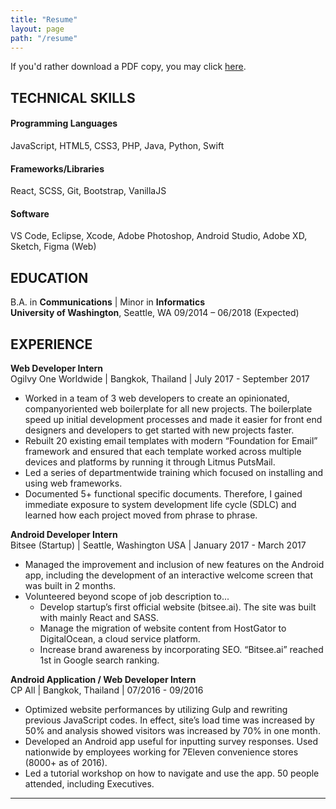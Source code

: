 ```yaml
---
title: "Resume"
layout: page
path: "/resume"
---
```


If you'd rather download a PDF copy, you may click [here](Naruth_Kongurai_Resume_Feb3.pdf).

## TECHNICAL SKILLS

#### Programming Languages

JavaScript, HTML5, CSS3, PHP, Java, Python, Swift

#### Frameworks/Libraries

React, SCSS, Git, Bootstrap, VanillaJS

#### Software

VS Code, Eclipse, Xcode, Adobe Photoshop, Android Studio, Adobe XD, Sketch, Figma (Web)

## EDUCATION

B.A. in **Communications** | Minor in **Informatics**
<br />
**University of Washington**, Seattle, WA 09/2014 – 06/2018 (Expected)

## EXPERIENCE

**Web Developer Intern**
<br />
Ogilvy One Worldwide | Bangkok, Thailand | July 2017 -­ September 2017

- Worked in a team of 3 web developers to create an opinionated, company­oriented web boilerplate for all new projects. The boilerplate speed up initial development processes and made it easier for front end designers and developers to get started with new projects faster.
- Rebuilt 20 existing email templates with modern “Foundation for Email” framework and ensured that each template worked across multiple devices and platforms by running it through Litmus PutsMail.
- Led a series of department­wide training which focused on installing and using web frameworks.
- Documented 5+ functional specific documents. Therefore, I gained immediate exposure to system development life cycle (SDLC) and learned how each project moved from phrase to phrase.

**Android Developer Intern**
<br />
Bitsee (Startup) | Seattle, Washington USA | January 2017 ­- March 2017

- Managed the improvement and inclusion of new features on the Android app, including the development of an interactive welcome screen that was built in 2 months.
- Volunteered beyond scope of job description to...
  - Develop startup’s first official website (bitsee.ai). The site was built with mainly React and SASS.
  - Manage the migration of website content from HostGator to DigitalOcean, a cloud service platform.
  - Increase brand awareness by incorporating SEO. “Bitsee.ai” reached 1st in Google search ranking.

**Android Application / Web Developer Intern**
<br />
CP All | Bangkok, Thailand | 07/2016 - 09/2016

- Optimized website performances by utilizing Gulp and rewriting previous JavaScript codes. In effect, site’s load time was increased by 50% and analysis showed visitors was increased by 70% in one month.
- Developed an Android app useful for inputting survey responses. Used nationwide by employees working for 7­Eleven convenience stores (8000+ as of 2016).
- Led a tutorial workshop on how to navigate and use the app. 50 people attended, including Executives.

---